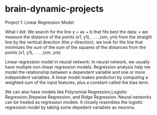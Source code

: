 # brain-dynamic-projects
Project 1: Linear Regression Model


What I did:
We search for the line y = ax + b that fits best the data:
• we measure the distance of the points (x1, y1), . . . ,(xm, ym) from the straight line by the vertical direction (the y-direction).
we look for the line that minimizes the sum of the sum of the squares of the distances from the points (x1, y1), . . . ,(xm, ym)

Linear regression model in neural network:
In neural network, we usually have multiple non-linear regression models. 
Regression analysis help me model the relationship between a dependent variable and one or more independent variables.
A linear model makes prediction by computing a weighted sum of the input features, plus a constant called the bias term. 

We can also have models like Polynomial Regression,Logistic Regression,Stepwise Regression, and Ridge Regression.
Neural networks can be treated as regression models. It closely resembles the logistic regression model by taking some depedent variables
as neurons. 


